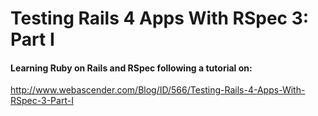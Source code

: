 # Testing Rails 4 Apps With RSpec 3: Part I

#### Learning  Ruby on Rails and RSpec following a tutorial on:

http://www.webascender.com/Blog/ID/566/Testing-Rails-4-Apps-With-RSpec-3-Part-I

